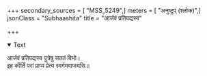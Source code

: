+++
secondary_sources = [ "MSS_5249",]
meters = [ "अनुष्टुप् (श्लोक)",]
jsonClass = "Subhaashita"
title = "आर्जवं प्रतिपद्यस्व"

+++

<details open><summary>Text</summary>

आर्जवं प्रतिपद्यस्व पुत्रेषु सततं विभो।  
इह कीर्तिं परां प्राप्य प्रेत्य स्वर्गमवाप्स्यसि॥
</details>
